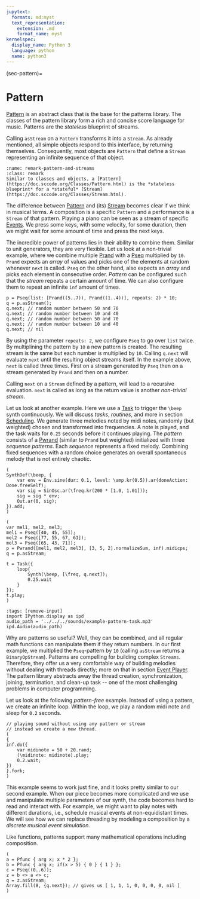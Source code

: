 ```yaml
---
jupytext:
  formats: md:myst
  text_representation:
    extension: .md
    format_name: myst
kernelspec:
  display_name: Python 3
  language: python
  name: python3
---
```


(sec-pattern)=
# Pattern

[Pattern](https://doc.sccode.org/Classes/Pattern.html) is an abstract class that is the base for the patterns library. 
The classes of the pattern library form a rich and concise score language for music.
Patterns are the *stateless* blueprint of streams.

Calling ``asStream`` on a ``Pattern`` transforms it into a ``Stream``.
As already mentioned, all simple objects respond to this interface, by returning themselves.
Consequently, most objects are ``Pattern`` that define a ``Stream`` representing an infinite sequence of that object.

```{admonition} Pattern and Streams
:name: remark-pattern-and-streams
:class: remark
Similar to classes and objects, a [Pattern](https://doc.sccode.org/Classes/Pattern.html) is the *stateless blueprint* for a *stateful* [Stream](https://doc.sccode.org/Classes/Stream.html).
```

The difference between [Pattern](https://doc.sccode.org/Classes/Pattern.html) and (its) [Stream](https://doc.sccode.org/Classes/Stream.html) becomes clear if we think in musical terms.
A composition is a specific ``Pattern`` and a performance is a ``Stream`` of that pattern. 
Playing a piano can be seen as a stream of specific [Events](https://doc.sccode.org/Classes/Event.html).
We press some keys, with some velocity, for some duration, then we might wait for some amount of time and press the next keys.

The incredible power of patterns lies in their ability to combine them.
Similar to unit generators, they are very flexible.
Let us look at a non-trivial example, where we combine multiple [Prand](https://doc.sccode.org/Classes/Prand.html) with a [Pseq](https://doc.sccode.org/Classes/Pseq.html) multiplied by ``10``.
``Prand`` expects an *array* of values and picks one of the elements at random whenever ``next`` is called.
``Pseq`` on the other hand, also expects an *array* and picks each element in consecutive order.
*Pattern* can be configured such that the *stream* repeats a certain amount of time.
We can also configure them to repeat an infinite ``inf`` amount of times.

```isc
p = Pseq(list: [Prand((5..7)), Prand((1..4))], repeats: 2) * 10;
q = p.asStream();
q.next; // random number between 50 and 70
q.next; // random number between 10 and 40
q.next; // random number between 50 and 70
q.next; // random number between 10 and 40
q.next; // nil
```

By using the parameter ``repeats: 2``, we configure ``Pseq`` to go over ``list`` twice.
By multiplining the pattern by ``10`` a new pattern is created.
The resulting stream is the same but each number is multiplied by ``10``.
Calling ``q.next`` will evaluate ``next`` until the resulting object streams itself.
In the example above, ``next`` is called three times.
First on a stream generated by ``Pseq`` then on a stream generated by ``Prand`` and then on a number.

Calling ``next`` on a ``Stream`` defined by a pattern, will lead to a recursive evaluation.
``next`` is called as long as the return value is another *non-trivial stream*.

Let us look at another example.
Here we use a [Task](https://doc.sccode.org/Classes/Task.html) to trigger the ``\beep`` synth continuously.
We will discuss *tasks*, *routines*, and more in section [Scheduling](sec-scheduling).
We generate three melodies noted by midi notes, randomly (but weighted) chosen and transformed into frequencies.
A note is played, and the task waits for ``0.25`` seconds before it continues playing.
The *pattern* consists of a [Pwrand](https://doc.sccode.org/Classes/Pwrand.html) (similar to ``Prand`` but weighted) initialized with three *sequence patterns*.
Each *sequence* represents a fixed melody.
Combining fixed sequences with a random choice generates an overall spontaneous melody that is not entirely chaotic.

```isc
(
SynthDef(\beep, {
    var env = Env.sine(dur: 0.1, level: \amp.kr(0.5)).ar(doneAction: Done.freeSelf);
    var sig = SinOsc.ar(\freq.kr(200 * [1.0, 1.01]));
    sig = sig * env;
    Out.ar(0, sig);
}).add;
)

(
var mel1, mel2, mel3;
mel1 = Pseq([40, 45, 55]);
mel2 = Pseq([77, 55, 67, 61]);
mel3 = Pseq([65, 43, 71]);
p = Pwrand([mel1, mel2, mel3], [3, 5, 2].normalizeSum, inf).midicps;
q = p.asStream;

t = Task({
    loop{
        Synth(\beep, [\freq, q.next]);
        0.25.wait
    }
});
t.play;
)
```

```{code-cell} python3
:tags: [remove-input]
import IPython.display as ipd
audio_path = '../../../sounds/example-pattern-task.mp3'
ipd.Audio(audio_path)
```

Why are patterns so useful?
Well, they can be combined, and all regular math functions can manipulate them if they return numbers.
In our first example, we multiplied the ``Pseq``-pattern by ``10`` (calling ``asStream`` returns a ``BinaryOpStream``).
Patterns are compelling for building complex ``Streams``.
Therefore, they offer us a very comfortable way of building melodies without dealing with threads directly; more on that in section [Event Player](sec-event-player).
The pattern library abstracts away the thread creation, synchronization, joining, termination, and clean-up task -- one of the most challenging problems in computer programming.

Let us look at the following *pattern-free* example.
Instead of using a pattern, we create an infinite loop.
Within the loop, we play a random midi note and sleep for ``0.2`` seconds.

```isc
// playing sound without using any pattern or stream
// instead we create a new thread.
(
{
inf.do({
    var midinote = 50 + 20.rand;
    (\midinote: midinote).play;
    0.2.wait;
})
}.fork;
)
```

This example seems to work just fine, and it looks pretty similar to our second example.
When our piece becomes more complicated and we use and manipulate multiple parameters of our synth, the code becomes hard to read and interact with.
For example, we might want to play notes with different durations, i.e., schedule musical events at non-equidistant times.
We will see how we can replace threading by modeling a composition by a *discrete musical event simulation*.

Like functions, patterns support many mathematical operations including composition.

```isc
(
a = Pfunc { arg x; x * 2 };
b = Pfunc { arg x; if(x > 5) { 0 } { 1 } };
c = Pseq((0..6));
z = b <> a <> c;
q = z.asStream;
Array.fill(8, {q.next}); // gives us [ 1, 1, 1, 0, 0, 0, 0, nil ]
)
```